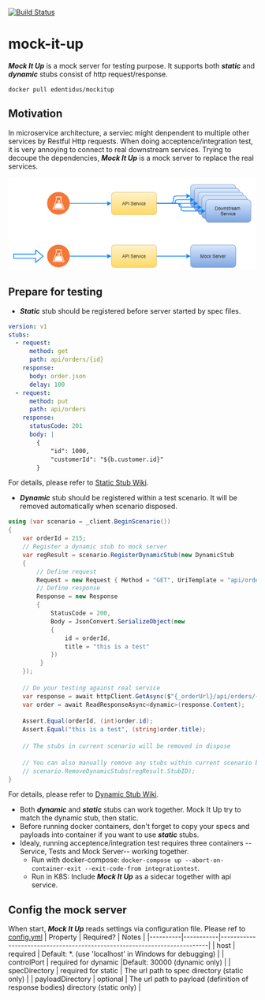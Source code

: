 [![Build Status](https://travis-ci.org/vincent-scw/mock-it-up.svg?branch=main)](https://travis-ci.org/vincent-scw/mock-it-up)

# mock-it-up
***Mock It Up*** is a mock server for testing purpose. It supports both ***static*** and ***dynamic*** stubs consist of http request/response.


```docker 
docker pull edentidus/mockitup
```

## Motivation
In microservice architecture, a serviec might denpendent to multiple other services by Restful Http requests. When doing acceptence/integration test, it is very annoying to connect to real downstream services. Trying to decoupe the dependencies, ***Mock It Up*** is a mock server to replace the real services.

![img](/design.png)

## Prepare for testing
* ***Static*** stub should be registered before server started by spec files. 
```yml
version: v1
stubs:
  - request:
      method: get
      path: api/orders/{id}
    response:
      body: order.json
      delay: 100
  - request:
      method: put
      path: api/orders
    response:
      statusCode: 201
      body: |
        {
            "id": 1000,
            "customerId": "${b.customer.id}"
        }
```
For details, please refer to [Static Stub Wiki](https://github.com/vincent-scw/mock-it-up/wiki/Static-Stub).
* ***Dynamic*** stub should be registered within a test scenario. It will be removed automatically when scenario disposed.
```csharp
using (var scenario = _client.BeginScenario())
{
    var orderId = 215;
    // Register a dynamic stub to mock server
    var regResult = scenario.RegisterDynamicStub(new DynamicStub
    {
        // Define request
        Request = new Request { Method = "GET", UriTemplate = "api/orders/{id}" },
        // Define response
        Response = new Response
        {
            StatusCode = 200,
            Body = JsonConvert.SerializeObject(new
            {
                id = orderId,
                title = "this is a test"
            })
         }
    });

    // Do your testing against real service
    var response = await httpClient.GetAsync($"{_orderUrl}/api/orders/{orderId}");
    var order = await ReadResponseAsync<dynamic>(response.Content);
    
    Assert.Equal(orderId, (int)order.id);
    Assert.Equal("this is a test", (string)order.title);

    // The stubs in current scenario will be removed in dispose

    // You can also manually remove any stubs within current scenario by
    // scenario.RemoveDynamicStubs(regResult.StubID);
}
```
For details, please refer to [Dynamic Stub Wiki](https://github.com/vincent-scw/mock-it-up/wiki/Dynamic-Stub). 
* Both ***dynamic*** and ***static*** stubs can work together. Mock It Up try to match the dynamic stub, then static.
* Before running docker containers, don't forget to copy your specs and payloads into container if you want to use ***static*** stubs.
* Idealy, running acceptence/integration test requires three containers -- Service, Tests and Mock Server-- working together. 
  * Run with docker-compose: ```docker-compose up --abort-on-container-exit --exit-code-from integrationtest```.
  * Run in K8S: Include ***Mock It Up*** as a sidecar together with api service.
  
## Config the mock server
When start, ***Mock It Up*** reads settings via configuration file. Please ref to [config.yml](https://github.com/vincent-scw/mock-it-up/blob/main/test/MockItUp.IntegrationTest/mockitup.d/conf.yml)
| Property | Required? | Notes                                                                    |
|----------|-----------|--------------------------------------------------------------------------|
| host     | required  | Default: &ast;. (use 'localhost' in Windows for debugging)               |
| controlPort | required for dynamic |Default: 30000 (dynamic only)                                            |
| specDirectory | required for static  | The url path to spec directory (static only)                             |
| payloadDirectory | optional  | The url path to payload (definition of response bodies) directory (static only) |
